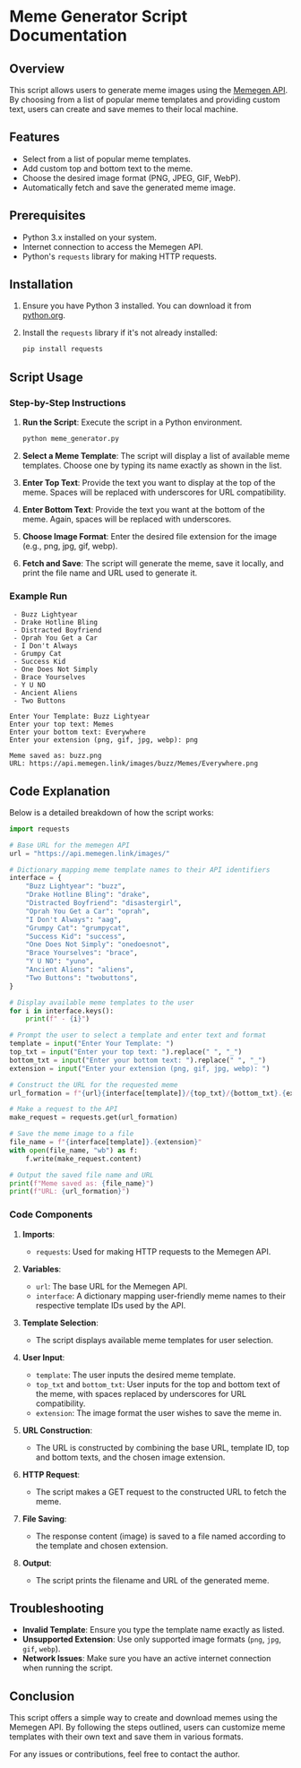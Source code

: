 # Meme Generator Script Documentation

## Overview

This script allows users to generate meme images using the [Memegen API](https://api.memegen.link/). By choosing from a list of popular meme templates and providing custom text, users can create and save memes to their local machine.

## Features

- Select from a list of popular meme templates.
- Add custom top and bottom text to the meme.
- Choose the desired image format (PNG, JPEG, GIF, WebP).
- Automatically fetch and save the generated meme image.

## Prerequisites

- Python 3.x installed on your system.
- Internet connection to access the Memegen API.
- Python's `requests` library for making HTTP requests.

## Installation

1. Ensure you have Python 3 installed. You can download it from [python.org](https://www.python.org/).

2. Install the `requests` library if it's not already installed:

   ```bash
   pip install requests
   ```

## Script Usage

### Step-by-Step Instructions

1. **Run the Script**: Execute the script in a Python environment. 

   ```bash
   python meme_generator.py
   ```

2. **Select a Meme Template**: The script will display a list of available meme templates. Choose one by typing its name exactly as shown in the list.

3. **Enter Top Text**: Provide the text you want to display at the top of the meme. Spaces will be replaced with underscores for URL compatibility.

4. **Enter Bottom Text**: Provide the text you want at the bottom of the meme. Again, spaces will be replaced with underscores.

5. **Choose Image Format**: Enter the desired file extension for the image (e.g., png, jpg, gif, webp).

6. **Fetch and Save**: The script will generate the meme, save it locally, and print the file name and URL used to generate it.

### Example Run

```plaintext
 - Buzz Lightyear
 - Drake Hotline Bling
 - Distracted Boyfriend
 - Oprah You Get a Car
 - I Don't Always
 - Grumpy Cat
 - Success Kid
 - One Does Not Simply
 - Brace Yourselves
 - Y U NO
 - Ancient Aliens
 - Two Buttons

Enter Your Template: Buzz Lightyear
Enter your top text: Memes
Enter your bottom text: Everywhere
Enter your extension (png, gif, jpg, webp): png

Meme saved as: buzz.png
URL: https://api.memegen.link/images/buzz/Memes/Everywhere.png
```

## Code Explanation

Below is a detailed breakdown of how the script works:

```python
import requests

# Base URL for the memegen API
url = "https://api.memegen.link/images/"

# Dictionary mapping meme template names to their API identifiers
interface = {
    "Buzz Lightyear": "buzz",
    "Drake Hotline Bling": "drake",
    "Distracted Boyfriend": "disastergirl",
    "Oprah You Get a Car": "oprah",
    "I Don't Always": "aag",
    "Grumpy Cat": "grumpycat",
    "Success Kid": "success",
    "One Does Not Simply": "onedoesnot",
    "Brace Yourselves": "brace",
    "Y U NO": "yuno",
    "Ancient Aliens": "aliens",
    "Two Buttons": "twobuttons",
}

# Display available meme templates to the user
for i in interface.keys():
    print(f" - {i}")

# Prompt the user to select a template and enter text and format
template = input("Enter Your Template: ")
top_txt = input("Enter your top text: ").replace(" ", "_")
bottom_txt = input("Enter your bottom text: ").replace(" ", "_")
extension = input("Enter your extension (png, gif, jpg, webp): ")

# Construct the URL for the requested meme
url_formation = f"{url}{interface[template]}/{top_txt}/{bottom_txt}.{extension}"

# Make a request to the API
make_request = requests.get(url_formation)

# Save the meme image to a file
file_name = f"{interface[template]}.{extension}"
with open(file_name, "wb") as f:
    f.write(make_request.content)

# Output the saved file name and URL
print(f"Meme saved as: {file_name}")
print(f"URL: {url_formation}")
```

### Code Components

1. **Imports**:
   - `requests`: Used for making HTTP requests to the Memegen API.

2. **Variables**:
   - `url`: The base URL for the Memegen API.
   - `interface`: A dictionary mapping user-friendly meme names to their respective template IDs used by the API.

3. **Template Selection**:
   - The script displays available meme templates for user selection.

4. **User Input**:
   - `template`: The user inputs the desired meme template.
   - `top_txt` and `bottom_txt`: User inputs for the top and bottom text of the meme, with spaces replaced by underscores for URL compatibility.
   - `extension`: The image format the user wishes to save the meme in.

5. **URL Construction**:
   - The URL is constructed by combining the base URL, template ID, top and bottom texts, and the chosen image extension.

6. **HTTP Request**:
   - The script makes a GET request to the constructed URL to fetch the meme.

7. **File Saving**:
   - The response content (image) is saved to a file named according to the template and chosen extension.

8. **Output**:
   - The script prints the filename and URL of the generated meme.

## Troubleshooting

- **Invalid Template**: Ensure you type the template name exactly as listed.
- **Unsupported Extension**: Use only supported image formats (`png`, `jpg`, `gif`, `webp`).
- **Network Issues**: Make sure you have an active internet connection when running the script.

## Conclusion

This script offers a simple way to create and download memes using the Memegen API. By following the steps outlined, users can customize meme templates with their own text and save them in various formats.

For any issues or contributions, feel free to contact the author.
